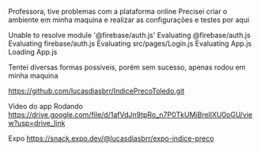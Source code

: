 Professora, tive problemas com a plataforma online
Precisei criar o ambiente em minha maquina e realizar as configurações e testes por aqui

Unable to resolve module '@firebase/auth.js'
  Evaluating @firebase/auth.js
  Evaluating firebase/auth.js
  Evaluating src/pages/Login.js
  Evaluating App.js
  Loading App.js

Tentei diversas formas possiveis, porém sem sucesso, apenas rodou em minha maquina


https://github.com/lucasdiasbrr/IndicePrecoToledo.git

Video do app Rodando
https://drive.google.com/file/d/1afVdJn9tpRo_n7P0TkUMiBrelIXU0oGU/view?usp=drive_link


Expo
https://snack.expo.dev/@lucasdiasbrr/expo-indice-preco